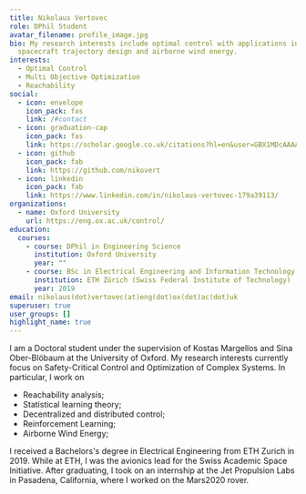 ```yaml
---
title: Nikolaus Vertovec
role: DPhil Student
avatar_filename: profile_image.jpg
bio: My research interests include optimal control with applications in
  spacecraft trajectory design and airborne wind energy.
interests:
  - Optimal Control
  - Multi Objective Optimization
  - Reachability
social:
  - icon: envelope
    icon_pack: fas
    link: /#contact
  - icon: graduation-cap
    icon_pack: fas
    link: https://scholar.google.co.uk/citations?hl=en&user=GBX1MDcAAAAJ
  - icon: github
    icon_pack: fab
    link: https://github.com/nikovert
  - icon: linkedin
    icon_pack: fab
    link: https://www.linkedin.com/in/nikolaus-vertovec-179a39113/
organizations:
  - name: Oxford University
    url: https://eng.ox.ac.uk/control/
education:
  courses:
    - course: DPhil in Engineering Science
      institution: Oxford University
      year: ""
    - course: BSc in Electrical Engineering and Information Technology
      institution: ETH Zürich (Swiss Federal Institute of Technology)
      year: 2019
email: nikolaus(dot)vertovec(at)eng(dot)ox(dot)ac(dot)uk
superuser: true
user_groups: []
highlight_name: true
---
```

I am a Doctoral student under the supervision of Kostas Margellos and Sina Ober-Blöbaum at the University of Oxford. My research interests currently focus on Safety-Critical Control and Optimization of Complex Systems. In particular, I work on
- Reachability analysis;
- Statistical learning theory;
- Decentralized and distributed control;
- Reinforcement Learning;
- Airborne Wind Energy;

I received a Bachelors's degree in Electrical Engineering from ETH Zurich in 2019. While at ETH, I was the avionics lead for the Swiss Academic Space Initiative. After graduating, I took on an internship at the Jet Propulsion Labs in Pasadena, California, where I worked on the Mars2020 rover.
